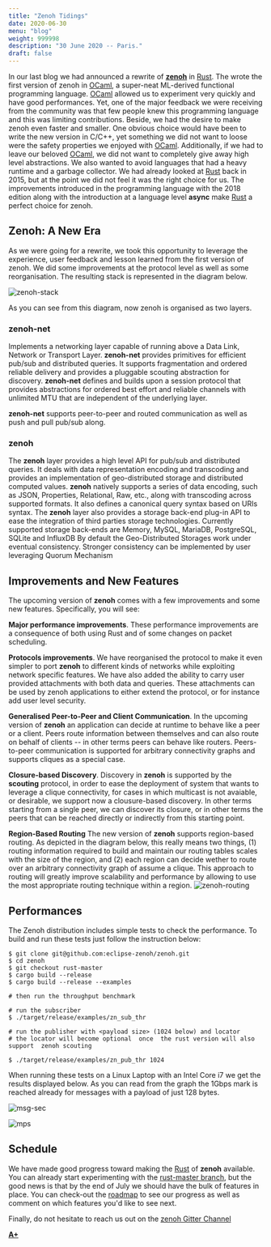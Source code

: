 ```yaml
---
title: "Zenoh Tidings"
date: 2020-06-30
menu: "blog"
weight: 999998
description: "30 June 2020 -- Paris."
draft: false
---
```

In our last blog we had announced a rewrite of [**zenoh**](http://zenoh.io) in [Rust](http://rust-lang.org). The wrote the first version of zenoh in [OCaml](http://ocaml.org), a super-neat ML-derived functional programming language. [OCaml](http://ocaml.org) allowed us to experiment very quickly and have good performances. Yet, one of the major feedback we were receiving from the community was that few people knew this programming language and this was limiting contributions. Beside, we had the desire to make zenoh even faster and smaller. One obvious choice would have been to write the new version in C/C++, yet something we did not want to loose were the safety properties we enjoyed with [OCaml](http://ocaml.org). Additionally, if we had to leave our beloved [OCaml](http://ocaml.org), we did not want to completely give away high level abstractions. We also wanted to avoid languages that had a heavy runtime and a garbage collector. We had already looked at [Rust](http://rust-lang.org) back in 2015, but at the point we did not feel it was the right choice for us. The improvements introduced in the programming language with the 2018 edition along with the introduction at a language level **async** make [Rust](http://rust-lang.org) a perfect choice for zenoh. 

## Zenoh: A New Era
As we were going for a rewrite, we took this opportunity to leverage the experience, user feedback and lesson learned from the first version of zenoh. We did some improvements at the protocol level as well as some reorganisation. The resulting stack is represented in the diagram below.

![zenoh-stack](../../img/zenoh-stack.png)

As you can see from this diagram, now zenoh is organised as two layers. 

### zenoh-net
Implements a networking layer capable of running above a Data Link, Network or Transport Layer.  **zenoh-net** provides primitives for efficient pub/sub and distributed queries. It supports fragmentation and ordered reliable delivery and provides a pluggable scouting abstraction for discovery. **zenoh-net** defines and builds upon a session protocol that provides abstractions for ordered best effort and reliable channels with unlimited MTU that are independent of the underlying layer.

**zenoh-net** supports peer-to-peer and routed communication as well as push and pull pub/sub along.


### zenoh
The **zenoh** layer provides a high level API for pub/sub and distributed queries. It deals with data representation encoding and transcoding and provides an implementation of geo-distributed storage and distributed computed values. **zenoh** natively supports a series of data encoding, such as JSON, Properties, Relational, Raw, etc., along with transcoding across supported formats. It also defines a canonical query syntax based on URIs syntax.
The **zenoh** layer also provides a storage back-end plug-in API to ease the integration of third parties storage technologies. Currently supported storage back-ends are Memory, MySQL, MariaDB, PostgreSQL, SQLite and InfluxDB
By default the Geo-Distributed Storages work under eventual consistency. Stronger consistency can be implemented by user leveraging Quorum Mechanism 

## Improvements and New Features
The upcoming version of **zenoh** comes with a few improvements and some new features. Specifically, you will see:

**Major performance improvements**. These performance improvements are a consequence of both using Rust and of some changes on packet scheduling. 

**Protocols improvements**. We have reorganised the protocol to make it even simpler to port **zenoh** to different kinds of networks while exploiting network specific features. We have also added the ability to carry user provided attachments with both data and queries. These attachments can be used by zenoh applications to either extend the protocol, or for instance add user level security.  

**Generalised Peer-to-Peer and Client Communication**. In the upcoming version of **zenoh** an application can decide at runtime to behave like a peer or a client. Peers route information between themselves and can also route on behalf of clients -- in other terms peers can behave like routers. Peers-to-peer communication is supported for arbitrary connectivity graphs and supports cliques as a special case. 

**Closure-based Discovery**. Discovery in **zenoh** is supported by the **scouting** protocol, in order to ease the deployment of system that wants to leverage a clique connectivity, for cases in which multicast is not avaiable, or desirable, we support now a clousure-based discovery. In other terms starting from a single peer, we can discover its closure, or in other terms the peers that can be reached directly or indirectly from this starting point.

**Region-Based Routing**
The new version of **zenoh** supports region-based routing. As depicted in the diagram below, this really means two things, (1) routing information required to build and maintain our routing tables scales with the size of the region, and (2) each region can decide wether to route over an arbitrary connectivity graph of assume a clique. This approach to routing will greatly improve scalability and performance by allowing to use the most appropriate routing technique within a region.
![zenoh-routing](../../img/routing.png)

## Performances
The Zenoh distribution includes simple tests to check the performance. To build and run these tests just follow the instruction below:

```
$ git clone git@github.com:eclipse-zenoh/zenoh.git
$ cd zenoh 
$ git checkout rust-master
$ cargo build --release
$ cargo build --release --examples

# then run the throughput benchmark

# run the subscriber
$ ./target/release/examples/zn_sub_thr

# run the publisher with <payload size> (1024 below) and locator 
# the locator will become optional  once  the rust version will also support  zenoh scouting 

$ ./target/release/examples/zn_pub_thr 1024
```

When running these tests on a Linux Laptop with an Intel Core i7 we get the results displayed below. As you can read from the graph the 1Gbps mark is reached already for messages with a payload of just 128 bytes. 

![msg-sec](../../img/perf/2020.05.24-mgs-sec.png)

![mps](../../img/perf/2020.05.24-mbps.png)


## Schedule
We have made good progress toward making the [Rust](http://rust-lang) of **zenoh** available. You can already start experimenting with the [rust-master branch](https://github.com/eclipse-zenoh/zenoh/tree/rust-master), but the good news is that by the end of July we should have the bulk of features in place. 
You can check-out the [roadmap](https://github.com/eclipse-zenoh/zenoh/wiki/Roadmap) to see our progress as well as comment on which features you'd like to see next. 

Finally, do not hesitate to reach us out on the [zenoh Gitter Channel](http://gitter.im/atolab/zenoh)


[**A+**](https://github.com/kydos/)

